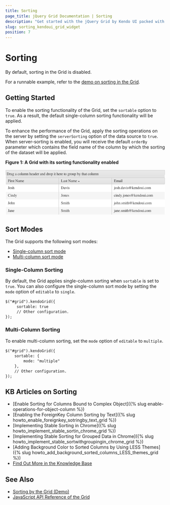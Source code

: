 ```yaml
---
title: Sorting
page_title: jQuery Grid Documentation | Sorting
description: "Get started with the jQuery Grid by Kendo UI packed with features such as sorting, grouping, paging, editing and more."
slug: sorting_kendoui_grid_widget
position: 7
---
```


# Sorting

By default, sorting in the Grid is disabled.

For a runnable example, refer to the [demo on sorting in the Grid](https://demos.telerik.com/kendo-ui/grid/sorting).

## Getting Started

To enable the sorting functionality of the Grid, set the `sortable` option to `true`. As a result, the default single-column sorting functionality will be applied.  

To enhance the performance of the Grid, apply the sorting operations on the server by setting the `serverSorting` option of the data source to `true`. When server-sorting is enabled, you will receive the default `orderBy` parameter which contains the field name of the column by which the sorting of the dataset will be applied.

**Figure 1: A Grid with its sorting functionality enabled**

![Grid with Sorting Enabled](grid7_1.png)

## Sort Modes

The Grid supports the following sort modes:
* [Single-column sort mode](#single-column-sorting)
* [Multi-column sort mode](#multi-column-sorting)

### Single-Column Sorting

By default, the Grid applies single-column sorting when `sortable` is set to `true`. You can also configure the single-column sort mode by setting the `mode` option of `editable` to `single`.

    $("#grid").kendoGrid({
         sortable: true
         // Other configuration.
    });

### Multi-Column Sorting

To enable multi-column sorting, set the `mode` option of `editable` to `multiple`.

    $("#grid").kendoGrid({
        sortable: {
            mode: "multiple"
        },
        // Other configuration.
    });

## KB Articles on Sorting

* [Enable Sorting for Columns Bound to Complex Object]({% slug enable-operations-for-object-column %})
* [Enabling the ForeignKey Column Sorting by Text]({% slug howto_enable_foreignkey_sotringby_text_grid %})
* [Implementing Stable Sorting in Chrome]({% slug howto_implement_stable_sortin_chrome_grid %})
* [Implementing Stable Sorting for Grouped Data in Chrome]({% slug howto_implement_stable_sortwithgroupingin_chrome_grid %})
* [Adding Background Color to Sorted Columns by Using LESS Themes]({% slug howto_add_background_sorted_columns_LESS_themes_grid %})
* [Find Out More in the Knowledge Base](/knowledge-base)

## See Also

* [Sorting by the Grid (Demo)](https://demos.telerik.com/kendo-ui/grid/sorting)
* [JavaScript API Reference of the Grid](/api/javascript/ui/grid)
